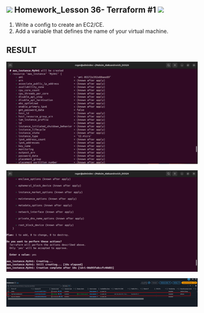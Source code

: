 <h2><img src="https://emojis.slackmojis.com/emojis/images/1531849430/4246/blob-sunglasses.gif?1531849430" width="30"/> Homework_Lesson 36- Terraform #1 <img src="https://media.giphy.com/media/12oufCB0MyZ1Go/giphy.gif" width="50"></h2>

1. Write a config to create an EC2/CE.
2. Add a variable that defines the name of your virtual machine.

## RESULT
![Result](https://github.com/railsroger/Maksim_Aleksandrovich_DOS24/blob/main/Homework_Lesson_36_Terraform_1/images/console1.png)

![Result](https://github.com/railsroger/Maksim_Aleksandrovich_DOS24/blob/main/Homework_Lesson_36_Terraform_1/images/console2.png)

![Result](https://github.com/railsroger/Maksim_Aleksandrovich_DOS24/blob/main/Homework_Lesson_36_Terraform_1/images/aws_vm.png)
